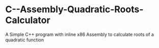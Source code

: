 # C--Assembly-Quadratic-Roots-Calculator
A Simple C++ program with inline x86 Assembly to calculate roots of a quadratic function
